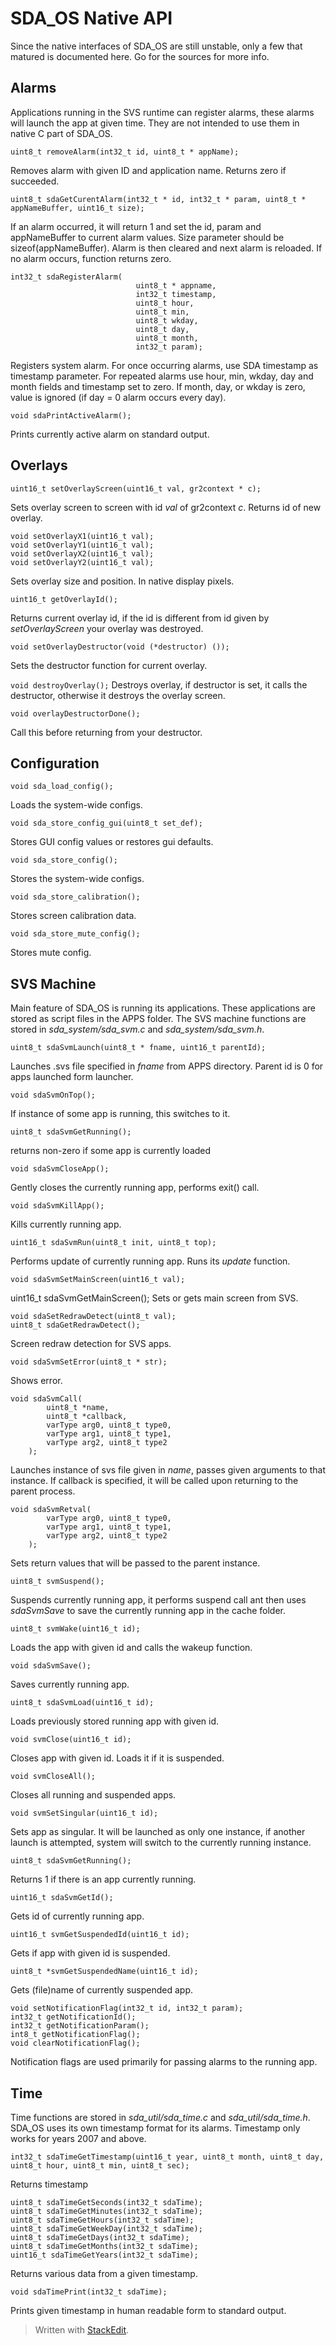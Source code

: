 
# SDA_OS Native API 
Since the native interfaces of SDA_OS are still unstable, only a few that matured is documented here. Go for the sources for more info.

## Alarms
Applications running in the SVS runtime can register alarms, these alarms will launch the app at given time. They are not intended to use them in native C part of SDA_OS.

    uint8_t removeAlarm(int32_t id, uint8_t * appName);
Removes alarm with given ID and application name. Returns zero if succeeded.

    uint8_t sdaGetCurentAlarm(int32_t * id, int32_t * param, uint8_t * appNameBuffer, uint16_t size);
If an alarm occurred, it will return 1 and set the id, param and appNameBuffer to current alarm values. Size parameter should be sizeof(appNameBuffer). Alarm is then cleared and next alarm is reloaded. If no alarm occurs, function returns zero.

    int32_t sdaRegisterAlarm(
                                uint8_t * appname,
                                int32_t timestamp,
                                uint8_t hour,
                                uint8_t min,
                                uint8_t wkday,
                                uint8_t day,
                                uint8_t month,
                                int32_t param);
Registers system alarm. For once occurring alarms, use SDA timestamp as timestamp parameter. For repeated alarms use hour, min, wkday, day and month fields and timestamp set to zero. If month, day, or wkday is zero, value is ignored (if day =  0 alarm occurs every day).

    void sdaPrintActiveAlarm();

Prints currently active alarm on standard output.

## Overlays

    uint16_t setOverlayScreen(uint16_t val, gr2context * c);
Sets overlay screen to screen with id *val* of gr2context *c*. Returns id of new overlay.

    void setOverlayX1(uint16_t val);
    void setOverlayY1(uint16_t val);
    void setOverlayX2(uint16_t val);
    void setOverlayY2(uint16_t val);
Sets overlay size and position. In native display pixels.

    uint16_t getOverlayId();
Returns current overlay id, if the id is different from id given by *setOverlayScreen* your overlay was destroyed.

    void setOverlayDestructor(void (*destructor) ());
   Sets the destructor function for current overlay.

`void destroyOverlay();` 
Destroys overlay, if destructor is set, it calls the destructor, otherwise it destroys the overlay screen.

    void overlayDestructorDone();
Call this before returning from your destructor.

## Configuration

    void sda_load_config();

Loads the system-wide configs.

    void sda_store_config_gui(uint8_t set_def);

Stores GUI config values or restores gui defaults.

    void sda_store_config();
Stores the system-wide configs. 

    void sda_store_calibration();

Stores screen calibration data.

    void sda_store_mute_config();

Stores mute config.

## SVS Machine
Main feature of SDA_OS is running its applications. These applications are stored as script files in the APPS folder. The SVS machine functions are stored in *sda_system/sda_svm.c* and *sda_system/sda_svm.h*.

    uint8_t sdaSvmLaunch(uint8_t * fname, uint16_t parentId);

Launches .svs file specified in *fname* from APPS directory. Parent id is 0 for apps launched form launcher. 

    void sdaSvmOnTop();

If instance of some app is running, this switches to it.

    uint8_t sdaSvmGetRunning();

returns non-zero if some app is currently loaded

    void sdaSvmCloseApp();

Gently closes the currently running app, performs exit() call.

    void sdaSvmKillApp();

Kills currently running app.

    uint16_t sdaSvmRun(uint8_t init, uint8_t top);

Performs update of currently running app. Runs its *update* function.

    void sdaSvmSetMainScreen(uint16_t val);

uint16_t sdaSvmGetMainScreen();
Sets or gets main screen from SVS.

    void sdaSetRedrawDetect(uint8_t val);
    uint8_t sdaGetRedrawDetect();

Screen redraw detection for SVS apps.

    void sdaSvmSetError(uint8_t * str);

Shows error.


    void sdaSvmCall(
    		uint8_t *name,
    		uint8_t *callback,
    		varType arg0, uint8_t type0,
    		varType arg1, uint8_t type1,
    		varType arg2, uint8_t type2
    	);
Launches instance of svs file given in *name*, passes given arguments to that instance. If callback is specified, it will be called upon returning to the parent process.

    void sdaSvmRetval(
    		varType arg0, uint8_t type0,
    		varType arg1, uint8_t type1,
    		varType arg2, uint8_t type2
    	);
Sets return values that will be passed to the parent instance.

    uint8_t svmSuspend();

Suspends currently running app, it performs suspend call ant then uses *sdaSvmSave* to save the currently running app in the cache folder.

    uint8_t svmWake(uint16_t id);

Loads the app with given id and calls the wakeup function.

    void sdaSvmSave();
Saves currently running app.

    uint8_t sdaSvmLoad(uint16_t id);
Loads previously stored running app with given id.

    void svmClose(uint16_t id);

Closes app with given id. Loads it if it is suspended.

    void svmCloseAll();

Closes all running and suspended apps.

    void svmSetSingular(uint16_t id);

Sets app as singular. It will be launched as only one instance, if another launch is attempted, system will switch to the currently running instance.

    uint8_t sdaSvmGetRunning();
Returns 1 if there is an app currently running.

    uint16_t sdaSvmGetId();

Gets id of currently running app.

    uint16_t svmGetSuspendedId(uint16_t id);

Gets if app with given id is suspended.

    uint8_t *svmGetSuspendedName(uint16_t id);

Gets (file)name of currently suspended app.


    void setNotificationFlag(int32_t id, int32_t param);
    int32_t getNotificationId();
    int32_t getNotificationParam();
    int8_t getNotificationFlag();
    void clearNotificationFlag();

Notification flags are used primarily for passing alarms to the running app.

## Time
Time functions are stored in *sda_util/sda_time.c* and *sda_util/sda_time.h*. 
SDA_OS uses its own timestamp format for its alarms. Timestamp only works for years 2007 and above.

    int32_t sdaTimeGetTimestamp(uint16_t year, uint8_t month, uint8_t day, uint8_t hour, uint8_t min, uint8_t sec);

Returns timestamp

    uint8_t sdaTimeGetSeconds(int32_t sdaTime);
    uint8_t sdaTimeGetMinutes(int32_t sdaTime);
    uint8_t sdaTimeGetHours(int32_t sdaTime);
    uint8_t sdaTimeGetWeekDay(int32_t sdaTime);
    uint8_t sdaTimeGetDays(int32_t sdaTime);
    uint8_t sdaTimeGetMonths(int32_t sdaTime);
    uint16_t sdaTimeGetYears(int32_t sdaTime);

Returns various data from a given timestamp.

    void sdaTimePrint(int32_t sdaTime);

Prints given timestamp in human readable form to standard output.

> Written with [StackEdit](https://stackedit.io/).

